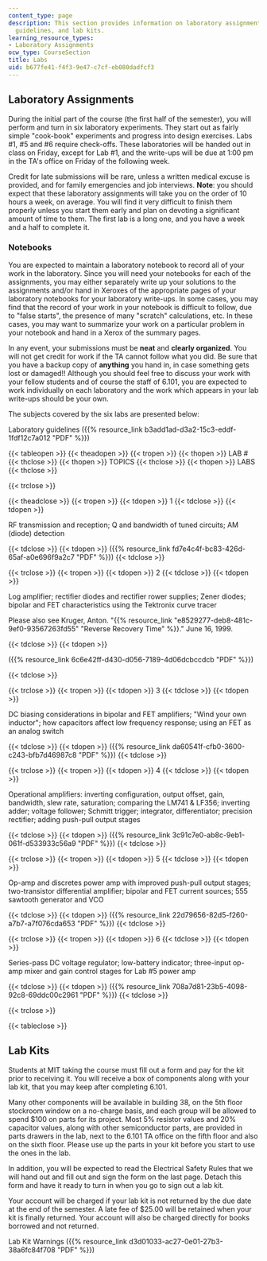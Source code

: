 ```yaml
---
content_type: page
description: This section provides information on laboratory assignments, laboratory
  guidelines, and lab kits.
learning_resource_types:
- Laboratory Assignments
ocw_type: CourseSection
title: Labs
uid: b677fe41-f4f3-9e47-c7cf-eb080dadfcf3
---
```


Laboratory Assignments
----------------------

During the initial part of the course (the first half of the semester), you will perform and turn in six laboratory experiments. They start out as fairly simple "cook-book" experiments and progress into design exercises. Labs #1, #5 and #6 require check-offs. These laboratories will be handed out in class on Friday, except for Lab #1, and the write-ups will be due at 1:00 pm in the TA's office on Friday of the following week.

Credit for late submissions will be rare, unless a written medical excuse is provided, and for family emergencies and job interviews. **Note**: you should expect that these laboratory assignments will take you on the order of 10 hours a week, on average. You will find it very difficult to finish them properly unless you start them early and plan on devoting a significant amount of time to them. The first lab is a long one, and you have a week and a half to complete it.

### Notebooks

You are expected to maintain a laboratory notebook to record all of your work in the laboratory. Since you will need your notebooks for each of the assignments, you may either separately write up your solutions to the assignments and/or hand in Xeroxes of the appropriate pages of your laboratory notebooks for your laboratory write-ups. In some cases, you may find that the record of your work in your notebook is difficult to follow, due to "false starts", the presence of many "scratch" calculations, etc. In these cases, you may want to summarize your work on a particular problem in your notebook and hand in a Xerox of the summary pages.

In any event, your submissions must be **neat** and **clearly organized**. You will not get credit for work if the TA cannot follow what you did. Be sure that you have a backup copy of **anything** you hand in, in case something gets lost or damaged!! Although you should feel free to discuss your work with your fellow students and of course the staff of 6.101, you are expected to work individually on each laboratory and the work which appears in your lab write-ups should be your own.

The subjects covered by the six labs are presented below:

Laboratory guidelines ({{% resource_link b3add1ad-d3a2-15c3-eddf-1fdf12c7a012 "PDF" %}})

{{< tableopen >}}
{{< theadopen >}}
{{< tropen >}}
{{< thopen >}}
LAB #
{{< thclose >}}
{{< thopen >}}
TOPICS
{{< thclose >}}
{{< thopen >}}
LABS
{{< thclose >}}

{{< trclose >}}

{{< theadclose >}}
{{< tropen >}}
{{< tdopen >}}
1
{{< tdclose >}}
{{< tdopen >}}


RF transmission and reception; Q and bandwidth of tuned circuits; AM (diode) detection


{{< tdclose >}}
{{< tdopen >}}
({{% resource_link fd7e4c4f-bc83-426d-65af-a0e696f9a2c7 "PDF" %}})
{{< tdclose >}}

{{< trclose >}}
{{< tropen >}}
{{< tdopen >}}
2
{{< tdclose >}}
{{< tdopen >}}


Log amplifier; rectifier diodes and rectifier rower supplies; Zener diodes; bipolar and FET characteristics using the Tektronix curve tracer

Please also see Kruger, Anton. "{{% resource_link "e8529277-deb8-481c-9ef0-93567263fd55" "Reverse Recovery Time" %}}." June 16, 1999.


{{< tdclose >}}
{{< tdopen >}}


({{% resource_link 6c6e42ff-d430-d056-7189-4d06dcbccdcb "PDF" %}})


{{< tdclose >}}

{{< trclose >}}
{{< tropen >}}
{{< tdopen >}}
3
{{< tdclose >}}
{{< tdopen >}}


DC biasing considerations in bipolar and FET amplifiers; "Wind your own inductor"; how capacitors affect low frequency response; using an FET as an analog switch


{{< tdclose >}}
{{< tdopen >}}
({{% resource_link da60541f-cfb0-3600-c243-bfb7d46987c8 "PDF" %}})
{{< tdclose >}}

{{< trclose >}}
{{< tropen >}}
{{< tdopen >}}
4
{{< tdclose >}}
{{< tdopen >}}


Operational amplifiers: inverting configuration, output offset, gain, bandwidth, slew rate, saturation; comparing the LM741 & LF356; inverting adder; voltage follower; Schmitt trigger; integrator, differentiator; precision rectifier; adding push-pull output stages


{{< tdclose >}}
{{< tdopen >}}
({{% resource_link 3c91c7e0-ab8c-9eb1-061f-d533933c56a9 "PDF" %}})
{{< tdclose >}}

{{< trclose >}}
{{< tropen >}}
{{< tdopen >}}
5
{{< tdclose >}}
{{< tdopen >}}


Op-amp and discretes power amp with improved push-pull output stages; two-transistor differential amplifier; bipolar and FET current sources; 555 sawtooth generator and VCO


{{< tdclose >}}
{{< tdopen >}}
({{% resource_link 22d79656-82d5-f260-a7b7-a7f076cda653 "PDF" %}})
{{< tdclose >}}

{{< trclose >}}
{{< tropen >}}
{{< tdopen >}}
6
{{< tdclose >}}
{{< tdopen >}}


Series-pass DC voltage regulator; low-battery indicator; three-input op-amp mixer and gain control stages for Lab #5 power amp


{{< tdclose >}}
{{< tdopen >}}
({{% resource_link 708a7d81-23b5-4098-92c8-69ddc00c2961 "PDF" %}})
{{< tdclose >}}

{{< trclose >}}

{{< tableclose >}}

Lab Kits
--------

Students at MIT taking the course must fill out a form and pay for the kit prior to receiving it. You will receive a box of components along with your lab kit, that you may keep after completing 6.101.

Many other components will be available in building 38, on the 5th floor stockroom window on a no-charge basis, and each group will be allowed to spend $100 on parts for its project. Most 5% resistor values and 20% capacitor values, along with other semiconductor parts, are provided in parts drawers in the lab, next to the 6.101 TA office on the fifth floor and also on the sixth floor. Please use up the parts in your kit before you start to use the ones in the lab.

In addition, you will be expected to read the Electrical Safety Rules that we will hand out and fill out and sign the form on the last page. Detach this form and have it ready to turn in when you go to sign out a lab kit.

Your account will be charged if your lab kit is not returned by the due date at the end of the semester. A late fee of $25.00 will be retained when your kit is finally returned. Your account will also be charged directly for books borrowed and not returned.

Lab Kit Warnings ({{% resource_link d3d01033-ac27-0e01-27b3-38a6fc84f708 "PDF" %}})